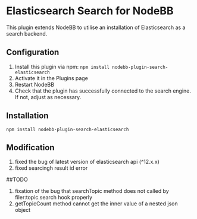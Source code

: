 # Elasticsearch Search for NodeBB

This plugin extends NodeBB to utilise an installation of Elasticsearch as a search backend.

## Configuration

1. Install this plugin via npm: `npm install nodebb-plugin-search-elasticsearch`
1. Activate it in the Plugins page
1. Restart NodeBB
1. Check that the plugin has successfully connected to the search engine. If not, adjust as necessary.

## Installation

    npm install nodebb-plugin-search-elasticsearch
    
##  Modification 
1. fixed the bug of latest version of elasticsearch api (^12.x.x) 
2. fixed searcingh result id error 

##TODO
1. fixation of the bug that searchTopic method does not called by filer:topic.search hook properly  
2. getTopicCount method cannot get the inner value of a nested json object 
